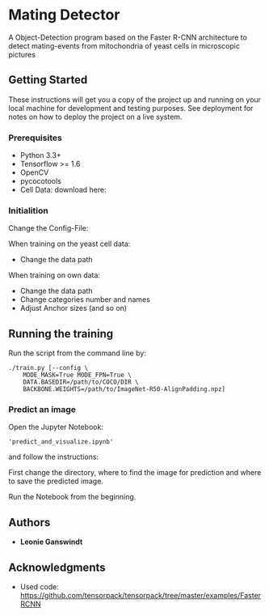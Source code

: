 # Mating Detector

A Object-Detection program based on the Faster R-CNN architecture to detect mating-events from mitochondria of yeast cells in microscopic pictures

## Getting Started

These instructions will get you a copy of the project up and running on your local machine for development and testing purposes. See deployment for notes on how to deploy the project on a live system.

### Prerequisites

 * Python 3.3+
 * Tensorflow >= 1.6
 * OpenCV
 * pycocotools
 * Cell Data: download here:


### Initialition

Change the Config-File:

When training on the yeast cell data:

 * Change the data path

When training on own data:

 * Change the data path
 * Change categories number and names
 * Adjust Anchor sizes (and so on)


## Running the training

Run the script from the command line by:

```
./train.py [--config \
    MODE_MASK=True MODE_FPN=True \
    DATA.BASEDIR=/path/to/COCO/DIR \
    BACKBONE.WEIGHTS=/path/to/ImageNet-R50-AlignPadding.npz]
```

### Predict an image

Open the Jupyter Notebook: 

```
'predict_and_visualize.ipynb'
```

and follow the instructions:

First change the directory, where to find the image for prediction and  where to save the predicted image.

Run the Notebook from the beginning.


## Authors

* **Leonie Ganswindt** 


## Acknowledgments

* Used code: https://github.com/tensorpack/tensorpack/tree/master/examples/FasterRCNN

